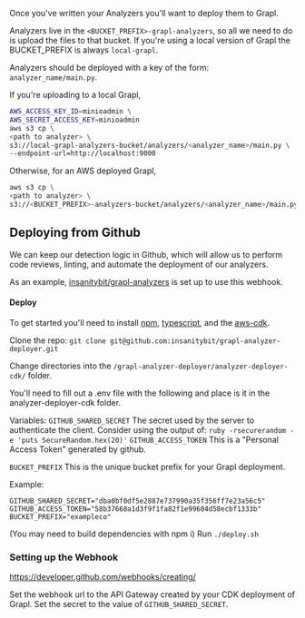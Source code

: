 
Once you've written your Analyzers you'll want to deploy them to Grapl.

Analyzers live in the `<BUCKET_PREFIX>-grapl-analyzers`, so all we need to do
is upload the files to that bucket. If you're using a local version of Grapl the
BUCKET_PREFIX is always `local-grapl`.

Analyzers should be deployed with a key of the form:
`analyzer_name/main.py`.

If you're uploading to a local Grapl,
```bash
AWS_ACCESS_KEY_ID=minioadmin \
AWS_SECRET_ACCESS_KEY=minioadmin
aws s3 cp \
<path to analyzer> \
s3://local-grapl-analyzers-bucket/analyzers/<analyzer_name>/main.py \
--endpoint-url=http://localhost:9000
```

Otherwise, for an AWS deployed Grapl,
```bash
aws s3 cp \
<path to analyzer> \
s3://<BUCKET_PREFIX>-analyzers-bucket/analyzers/<analyzer_name>/main.py \
```

## Deploying from Github

We can keep our detection logic in Github, which will allow us to perform code reviews,
linting, and automate the deployment of our analyzers.

As an example, [insanitybit/grapl-analyzers](https://github.com/insanitybit/grapl-analyzers) is set up to use this webhook.

#### Deploy
To get started you'll need to install [npm](https://www.npmjs.com/), [typescript](https://www.typescriptlang.org/index.html#download-links), and the [aws-cdk](https://github.com/awslabs/aws-cdk#getting-started).

Clone the repo: 
`git clone git@github.com:insanitybit/grapl-analyzer-deployer.git`

Change directories into the `/grapl-analyzer-deployer/analyzer-deployer-cdk/` folder.

You'll need to fill out a .env file with the following and place is it in the analyzer-deployer-cdk folder.

Variables:
`GITHUB_SHARED_SECRET` The secret used by the server to authenticate the client. 
                       Consider using the output of: `ruby -rsecurerandom -e 'puts SecureRandom.hex(20)'`
`GITHUB_ACCESS_TOKEN` This is a "Personal Access Token" generated by github.

`BUCKET_PREFIX` This is the unique bucket prefix for your Grapl deployment.

Example:

```
GITHUB_SHARED_SECRET="dba0bf0df5e2887e737990a35f356ff7e23a56c5"
GITHUB_ACCESS_TOKEN="58b37668a1d3f9f1fa82f1e99604d58ecbf1333b"
BUCKET_PREFIX="exampleco"
```

(You may need to build dependencies with npm i)
Run `./deploy.sh`

### Setting up the Webhook
https://developer.github.com/webhooks/creating/

Set the webhook url to the API Gateway created by your CDK deployment of Grapl.
Set the secret to the value of `GITHUB_SHARED_SECRET`.